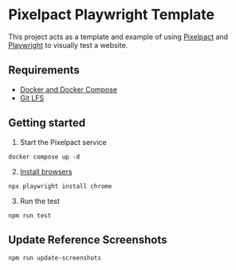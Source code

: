 # Pixelpact Playwright Template

This project acts as a template and example of using [Pixelpact](https://github.com/ergon/pixelpact/) and [Playwright](https://playwright.dev/) to visually test a website.

## Requirements

* [Docker and Docker Compose](https://www.docker.com/)
* [Git LFS](https://git-lfs.com/)

## Getting started

1. Start the Pixelpact service

```shell
docker compose up -d
```

2. [Install browsers](https://playwright.dev/docs/browsers)

```shell
npx playwright install chrome
```

3. Run the test

```shell
npm run test
```

## Update Reference Screenshots

```shell
npm run update-screenshots
```